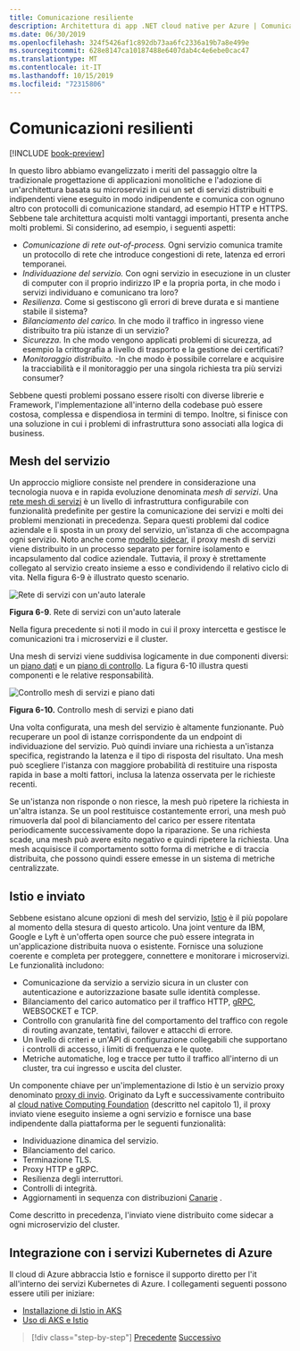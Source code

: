 ```yaml
---
title: Comunicazione resiliente
description: Architettura di app .NET cloud native per Azure | Comunicazione resiliente
ms.date: 06/30/2019
ms.openlocfilehash: 324f5426af1c892db73aa6fc2336a19b7a8e499e
ms.sourcegitcommit: 628e8147ca10187488e6407dab4c4e6ebe0cac47
ms.translationtype: MT
ms.contentlocale: it-IT
ms.lasthandoff: 10/15/2019
ms.locfileid: "72315806"
---
```

# <a name="resilient-communications"></a>Comunicazioni resilienti

[!INCLUDE [book-preview](../../../includes/book-preview.md)]

In questo libro abbiamo evangelizzato i meriti del passaggio oltre la tradizionale progettazione di applicazioni monolitiche e l'adozione di un'architettura basata su microservizi in cui un set di servizi distribuiti e indipendenti viene eseguito in modo indipendente e comunica con ognuno altro con protocolli di comunicazione standard, ad esempio HTTP e HTTPS. Sebbene tale architettura acquisti molti vantaggi importanti, presenta anche molti problemi. Si considerino, ad esempio, i seguenti aspetti:

- *Comunicazione di rete out-of-process.* Ogni servizio comunica tramite un protocollo di rete che introduce congestioni di rete, latenza ed errori temporanei.
- *Individuazione del servizio.* Con ogni servizio in esecuzione in un cluster di computer con il proprio indirizzo IP e la propria porta, in che modo i servizi individuano e comunicano tra loro?
- *Resilienza.* Come si gestiscono gli errori di breve durata e si mantiene stabile il sistema?
- *Bilanciamento del carico.* In che modo il traffico in ingresso viene distribuito tra più istanze di un servizio?
- *Sicurezza.* In che modo vengono applicati problemi di sicurezza, ad esempio la crittografia a livello di trasporto e la gestione dei certificati?
- *Monitoraggio distribuito.* -In che modo è possibile correlare e acquisire la tracciabilità e il monitoraggio per una singola richiesta tra più servizi consumer?

Sebbene questi problemi possano essere risolti con diverse librerie e Framework, l'implementazione all'interno della codebase può essere costosa, complessa e dispendiosa in termini di tempo. Inoltre, si finisce con una soluzione in cui i problemi di infrastruttura sono associati alla logica di business.

## <a name="service-mesh"></a>Mesh del servizio

Un approccio migliore consiste nel prendere in considerazione una tecnologia nuova e in rapida evoluzione denominata *mesh di servizi*. Una [rete mesh di servizi](https://www.nginx.com/blog/what-is-a-service-mesh/) è un livello di infrastruttura configurabile con funzionalità predefinite per gestire la comunicazione dei servizi e molti dei problemi menzionati in precedenza. Separa questi problemi dal codice aziendale e li sposta in un proxy del servizio, un'istanza di che accompagna ogni servizio. Noto anche come [modello sidecar](https://docs.microsoft.com/azure/architecture/patterns/sidecar), il proxy mesh di servizi viene distribuito in un processo separato per fornire isolamento e incapsulamento dal codice aziendale. Tuttavia, il proxy è strettamente collegato al servizio creato insieme a esso e condividendo il relativo ciclo di vita. Nella figura 6-9 è illustrato questo scenario.

![Rete di servizi con un'auto laterale](./media/service-mesh-with-side-car.png)

**Figura 6-9**. Rete di servizi con un'auto laterale

Nella figura precedente si noti il modo in cui il proxy intercetta e gestisce le comunicazioni tra i microservizi e il cluster.

Una mesh di servizi viene suddivisa logicamente in due componenti diversi: un [piano dati](https://blog.envoyproxy.io/service-mesh-data-plane-vs-control-plane-2774e720f7fc) e un [piano di controllo](https://blog.envoyproxy.io/service-mesh-data-plane-vs-control-plane-2774e720f7fc). La figura 6-10 illustra questi componenti e le relative responsabilità.

![Controllo mesh di servizi e piano dati](./media/istio-control-and-data-plane.png)

**Figura 6-10.** Controllo mesh di servizi e piano dati

Una volta configurata, una mesh del servizio è altamente funzionante. Può recuperare un pool di istanze corrispondente da un endpoint di individuazione del servizio. Può quindi inviare una richiesta a un'istanza specifica, registrando la latenza e il tipo di risposta del risultato. Una mesh può scegliere l'istanza con maggiore probabilità di restituire una risposta rapida in base a molti fattori, inclusa la latenza osservata per le richieste recenti.

Se un'istanza non risponde o non riesce, la mesh può ripetere la richiesta in un'altra istanza. Se un pool restituisce costantemente errori, una mesh può rimuoverla dal pool di bilanciamento del carico per essere ritentata periodicamente successivamente dopo la riparazione. Se una richiesta scade, una mesh può avere esito negativo e quindi ripetere la richiesta. Una mesh acquisisce il comportamento sotto forma di metriche e di traccia distribuita, che possono quindi essere emesse in un sistema di metriche centralizzate.

## <a name="istio-and-envoy"></a>Istio e inviato

Sebbene esistano alcune opzioni di mesh del servizio, [Istio](https://istio.io/docs/concepts/what-is-istio/) è il più popolare al momento della stesura di questo articolo. Una joint venture da IBM, Google e Lyft è un'offerta open source che può essere integrata in un'applicazione distribuita nuova o esistente. Fornisce una soluzione coerente e completa per proteggere, connettere e monitorare i microservizi. Le funzionalità includono:

- Comunicazione da servizio a servizio sicura in un cluster con autenticazione e autorizzazione basate sulle identità complesse.
- Bilanciamento del carico automatico per il traffico HTTP, [gRPC](https://grpc.io/), WEBSOCKET e TCP.
- Controllo con granularità fine del comportamento del traffico con regole di routing avanzate, tentativi, failover e attacchi di errore.
- Un livello di criteri e un'API di configurazione collegabili che supportano i controlli di accesso, i limiti di frequenza e le quote.
- Metriche automatiche, log e tracce per tutto il traffico all'interno di un cluster, tra cui ingresso e uscita del cluster.

Un componente chiave per un'implementazione di Istio è un servizio proxy denominato [proxy di invio](https://www.envoyproxy.io/docs/envoy/latest/intro/what_is_envoy). Originato da Lyft e successivamente contribuito al [cloud native Computing Foundation](https://www.cncf.io/) (descritto nel capitolo 1), il proxy inviato viene eseguito insieme a ogni servizio e fornisce una base indipendente dalla piattaforma per le seguenti funzionalità:

- Individuazione dinamica del servizio.
- Bilanciamento del carico.
- Terminazione TLS.
- Proxy HTTP e gRPC.
- Resilienza degli interruttori.
- Controlli di integrità.
- Aggiornamenti in sequenza con distribuzioni [Canarie](https://martinfowler.com/bliki/CanaryRelease.html) .

Come descritto in precedenza, l'inviato viene distribuito come sidecar a ogni microservizio del cluster.

## <a name="integration-with-azure-kubernetes-services"></a>Integrazione con i servizi Kubernetes di Azure

Il cloud di Azure abbraccia Istio e fornisce il supporto diretto per l'it all'interno dei servizi Kubernetes di Azure. I collegamenti seguenti possono essere utili per iniziare:

- [Installazione di Istio in AKS](https://docs.microsoft.com/azure/aks/istio-install)
- [Uso di AKS e Istio](https://docs.microsoft.com/azure/aks/istio-scenario-routing)

>[!div class="step-by-step"]
>[Precedente](infrastructure-resiliency-azure.md)
>[Successivo](monitoring-health.md)
